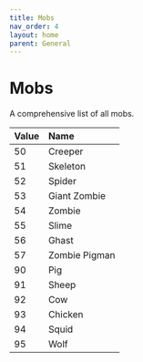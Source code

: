 ```yaml
---
title: Mobs
nav_order: 4
layout: home
parent: General
---
```


# Mobs
A comprehensive list of all mobs.

| Value | Name          |
| :---- | :------------ |
| 50    | Creeper       |
| 51    | Skeleton      |
| 52    | Spider        |
| 53    | Giant Zombie  |
| 54    | Zombie        |
| 55    | Slime         |
| 56    | Ghast         |
| 57    | Zombie Pigman |
| 90    | Pig           |
| 91    | Sheep         |
| 92    | Cow           |
| 93    | Chicken       |
| 94    | Squid         |
| 95    | Wolf          |
